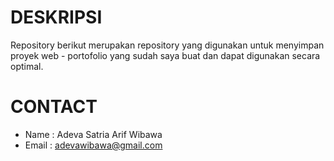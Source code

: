 # DESKRIPSI  
Repository berikut merupakan repository yang digunakan untuk menyimpan proyek web - portofolio yang sudah saya buat dan dapat digunakan secara optimal. 

# CONTACT 

  - Name    : Adeva Satria Arif Wibawa
  - Email   : adevawibawa@gmail.com
